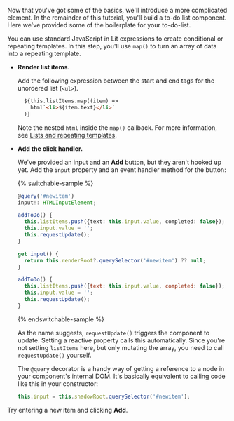 Now that you've got some of the basics, we'll introduce a more complicated element. In the remainder of this tutorial, you'll build a to-do list component. Here we've provided some of the boilerplate for your to-do-list.

You can use standard JavaScript in Lit expressions to create conditional or repeating templates. In this step, you'll use `map()` to turn an array of data into a repeating template.

*   **Render list items.**

    Add the following expression between the start and end tags for the unordered list (`<ul>`).

    ```html
      ${this.listItems.map((item) =>
        html`<li>${item.text}</li>`
      )}
    ```

    Note the nested `html` inside the `map()` callback. For more information, see [Lists and repeating templates](/docs/templates/lists/).

*   **Add the click handler.**

    We've provided an input and an **Add** button, but they aren't hooked up yet. Add the `input` property and an event handler method for the button:


    {% switchable-sample %}

    ```ts
    @query('#newitem')
    input!: HTMLInputElement;

    addToDo() {
      this.listItems.push({text: this.input.value, completed: false});
      this.input.value = '';
      this.requestUpdate();
    }
    ```

    ```js
    get input() {
      return this.renderRoot?.querySelector('#newitem') ?? null;
    }

    addToDo() {
      this.listItems.push({text: this.input.value, completed: false});
      this.input.value = '';
      this.requestUpdate();
    }
    ```

    {% endswitchable-sample %}

    As the name suggests, `requestUpdate()` triggers the component to update. Setting a reactive property calls this automatically. Since you're not setting `listItems` here, but only mutating the array, you need to call `requestUpdate()` yourself.

    The `@query` decorator is a handy way of getting a reference to a node in your component's internal DOM. It's basically equivalent to calling code like this in your constructor:

    ```js
    this.input = this.shadowRoot.querySelector('#newitem');
    ```

Try entering a new item and clicking **Add**.

